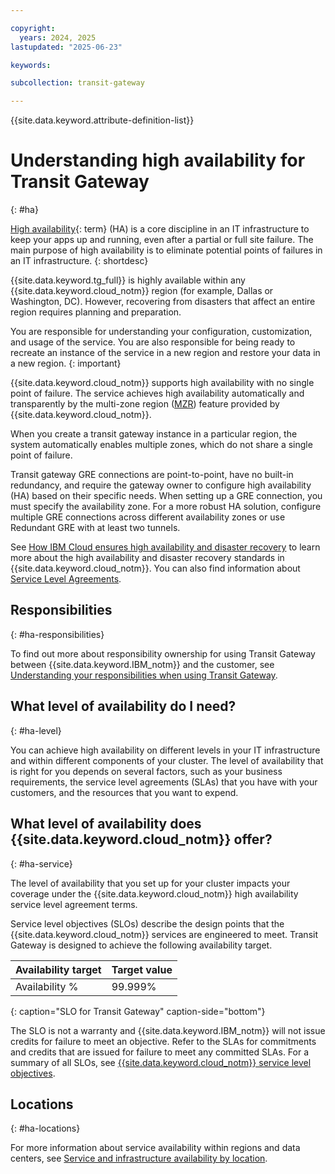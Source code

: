 ```yaml
---

copyright:
  years: 2024, 2025
lastupdated: "2025-06-23"

keywords:

subcollection: transit-gateway

---
```


{{site.data.keyword.attribute-definition-list}}

# Understanding high availability for Transit Gateway
{: #ha}

[High availability](#x2284708){: term} (HA) is a core discipline in an IT infrastructure to keep your apps up and running, even after a partial or full site failure. The main purpose of high availability is to eliminate potential points of failures in an IT infrastructure.
{: shortdesc}

{{site.data.keyword.tg_full}} is highly available within any {{site.data.keyword.cloud_notm}} region (for example, Dallas or Washington, DC). However, recovering from disasters that affect an entire region requires planning and preparation.

You are responsible for understanding your configuration, customization, and usage of the service. You are also responsible for being ready to recreate an instance of the service in a new region and restore your data in a new region.
{: important}

{{site.data.keyword.cloud_notm}} supports high availability with no single point of failure. The service achieves high availability automatically and transparently by the multi-zone region ([MZR](/docs/overview?topic=overview-locations#regions)) feature provided by {{site.data.keyword.cloud_notm}}.

When you create a transit gateway instance in a particular region, the system automatically enables multiple zones, which do not share a single point of failure.

Transit gateway GRE connections are point-to-point, have no built-in redundancy, and require the gateway owner to configure high availability (HA) based on their specific needs. When setting up a GRE connection, you must specify the availability zone. For a more robust HA solution, configure multiple GRE connections across different availability zones or use Redundant GRE with at least two tunnels.

See [How IBM Cloud ensures high availability and disaster recovery](/docs/resiliency?topic=resiliency-ha-redundancy#zero-downtime) to learn more about the high availability and disaster recovery standards in {{site.data.keyword.cloud_notm}}. You can also find information about [Service Level Agreements](/docs/overview?topic=overview-slas#slas).

## Responsibilities
{: #ha-responsibilities}

To find out more about responsibility ownership for using Transit Gateway between {{site.data.keyword.IBM_notm}} and the customer, see [Understanding your responsibilities when using Transit Gateway](/docs/transit-gateway?topic=transit-gateway-tg-responsibilities).

## What level of availability do I need?
{: #ha-level}

You can achieve high availability on different levels in your IT infrastructure and within different components of your cluster. The level of availability that is right for you depends on several factors, such as your business requirements, the service level agreements (SLAs) that you have with your customers, and the resources that you want to expend.

## What level of availability does {{site.data.keyword.cloud_notm}} offer?
{: #ha-service}

The level of availability that you set up for your cluster impacts your coverage under the {{site.data.keyword.cloud_notm}} high availability service level agreement terms.

Service level objectives (SLOs) describe the design points that the {{site.data.keyword.cloud_notm}} services are engineered to meet. Transit Gateway is designed to achieve the following availability target.

| Availability target | Target value   |
|---|---|
|  Availability % | 99.999% |
{: caption="SLO for Transit Gateway" caption-side="bottom"}

The SLO is not a warranty and {{site.data.keyword.IBM_notm}} will not issue credits for failure to meet an objective. Refer to the SLAs for commitments and credits that are issued for failure to meet any committed SLAs. For a summary of all SLOs, see [{{site.data.keyword.cloud_notm}} service level objectives](/docs/resiliency?topic=resiliency-slo).

## Locations
{: #ha-locations}

For more information about service availability within regions and data centers, see [Service and infrastructure availability by location](/docs/overview?topic=overview-services_region).
